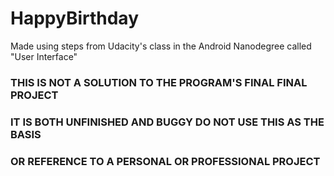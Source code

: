 # HappyBirthday
Made using steps from Udacity's class in the Android Nanodegree called "User Interface"
### THIS IS NOT A SOLUTION TO THE PROGRAM'S FINAL FINAL PROJECT
### IT IS BOTH UNFINISHED AND BUGGY DO NOT USE THIS AS THE BASIS
### OR REFERENCE TO A PERSONAL OR PROFESSIONAL PROJECT
